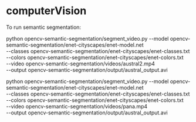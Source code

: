 # computerVision

To run semantic segmentation:

python opencv-semantic-segmentation/segment_video.py --model opencv-semantic-segmentation/enet-cityscapes/enet-model.net \
	--classes opencv-semantic-segmentation/enet-cityscapes/enet-classes.txt \
	--colors opencv-semantic-segmentation/enet-cityscapes/enet-colors.txt \
	--video opencv-semantic-segmentation/videos/austral2.mp4 \
	--output opencv-semantic-segmentation/output/austral_output.avi


python opencv-semantic-segmentation/segment_video.py --model opencv-semantic-segmentation/enet-cityscapes/enet-model.net \
	--classes opencv-semantic-segmentation/enet-cityscapes/enet-classes.txt \
	--colors opencv-semantic-segmentation/enet-cityscapes/enet-colors.txt \
	--video opencv-semantic-segmentation/videos/pana.mp4 \
	--output opencv-semantic-segmentation/output/austral_output.avi
